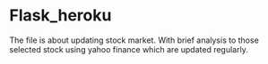 ﻿# Flask_heroku


The file is about updating stock market. With brief analysis to those selected stock using yahoo finance which are updated regularly.
